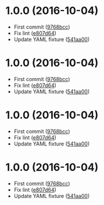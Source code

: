 <a name="1.0.0"></a>
# 1.0.0 (2016-10-04)

* First commit ([9768bcc](https://github.com/kikobeats/parse-config-file/commit/9768bcc))
* Fix lint ([e807d64](https://github.com/kikobeats/parse-config-file/commit/e807d64))
* Update YAML fixture ([541aa00](https://github.com/kikobeats/parse-config-file/commit/541aa00))



<a name="1.0.0"></a>
# 1.0.0 (2016-10-04)

* First commit ([9768bcc](https://github.com/kikobeats/parse-config-file/commit/9768bcc))
* Fix lint ([e807d64](https://github.com/kikobeats/parse-config-file/commit/e807d64))
* Update YAML fixture ([541aa00](https://github.com/kikobeats/parse-config-file/commit/541aa00))



<a name="1.0.0"></a>
# 1.0.0 (2016-10-04)

* First commit ([9768bcc](https://github.com/kikobeats/parse-config-file/commit/9768bcc))
* Fix lint ([e807d64](https://github.com/kikobeats/parse-config-file/commit/e807d64))
* Update YAML fixture ([541aa00](https://github.com/kikobeats/parse-config-file/commit/541aa00))



<a name="1.0.0"></a>
# 1.0.0 (2016-10-04)

* First commit ([9768bcc](https://github.com/kikobeats/parse-config-file/commit/9768bcc))
* Fix lint ([e807d64](https://github.com/kikobeats/parse-config-file/commit/e807d64))
* Update YAML fixture ([541aa00](https://github.com/kikobeats/parse-config-file/commit/541aa00))



